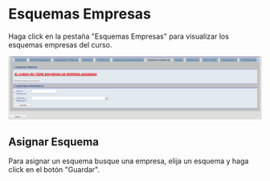 # Esquemas Empresas

Haga click en la pestaña "Esquemas Empresas" para visualizar los esquemas empresas del curso.

![empresas](../reportes/cursosVer/img/esquemasEmpresas/verEsquemas.jpg)

## Asignar Esquema

Para asignar un esquema busque una empresa, elija un esquema y haga click en el botón "Guardar".
